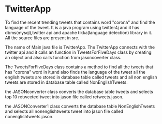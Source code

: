 # TwitterApp
To find the recent trending tweets that contains word "corona" and find the language of the tweet.
It is a java program using twitter4j and it has dbms(mysql),twitter api and apache tikka(language detection) library in it.
All the source files are present in src.

The name of Main java file is TwitterApp.
The TwitterApp connects with the twitter api and it calls an function in TweetsForFiveDays class by creating an object and also calls function from jasoncoverter class.

The TweetsForFiveDays class contains a method to find all the tweets that has "corona" word in it,and also 
finds the language of the tweet all the english tweets are stored in database table called tweets and all non english tweets are stored in database table called NonEnglishTweets.

the JASONconverter class converts the database table tweets and selects top 10 retweeted tweet into jason file called retweets.jason.

the JASONConverter1 class converts the database table NonEnglishTweets and selects all nonenglishtweets tweet into jason file called nonenglishtweets.jason.
